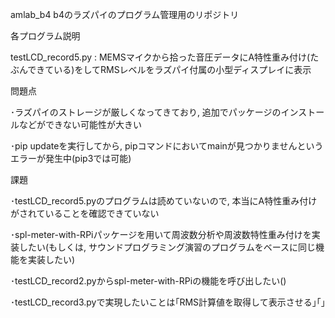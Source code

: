 amlab_b4
b4のラズパイのプログラム管理用のリポジトリ

各プログラム説明

testLCD_record5.py : MEMSマイクから拾った音圧データにA特性重み付け(たぶんできている)をしてRMSレベルをラズパイ付属の小型ディスプレイに表示

問題点

･ラズパイのストレージが厳しくなってきており, 追加でパッケージのインストールなどができない可能性が大きい

･pip updateを実行してから, pipコマンドにおいてmainが見つかりませんというエラーが発生中(pip3では可能)

課題

･testLCD_record5.pyのプログラムは読めていないので, 本当にA特性重み付けがされていることを確認できていない

･spl-meter-with-RPiパッケージを用いて周波数分析や周波数特性重み付けを実装したい(もしくは, サウンドプログラミング演習のプログラムをベースに同じ機能を実装したい)

･testLCD_record2.pyからspl-meter-with-RPiの機能を呼び出したい()

･testLCD_record3.pyで実現したいことは｢RMS計算値を取得して表示させる｣｢｣

